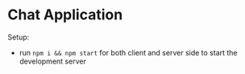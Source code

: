 # Chat Application

Setup:

- run `npm i && npm start` for both client and server side to start the development server
